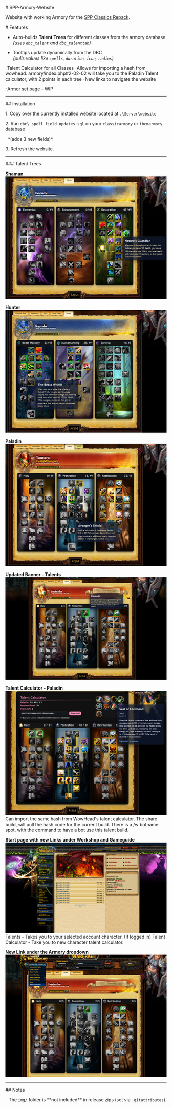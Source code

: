 \# SPP-Armory-Website

Website with working Armory for the [SPP Classics Repack](https://github.com/celguar/spp-classics-cmangos).

\# Features

- Auto-builds **Talent Trees** for different classes from the armory database  
  *(uses `dbc_talent` and `dbc_talenttab`)*  

- Tooltips update dynamically from the DBC  
  *(pulls values like `spells`, `duration`, `icon`, `radius`)* 

-Talent Calculator for all Classes
	-Allows for importing a hash from wowhead. armory/index.php#2-02-02
	will take you to the Paladin Talent calculator, with 2 points in each tree
-New links to navigate the website

-Armor set page - WIP




---



\## Installation



1\. Copy over the currently installed website located at `.\Server\website`

2\. Run `dbc\_spell field updates.sql` on your `classicarmory` or `tbcmarmory` database  

&nbsp;  \*(adds 3 new fields)\*.

3\. Refresh the website.



---



\### Talent Trees

**Shaman**
![Shaman Talent Trees](img/talents01.jpg)

**Hunter**
![Hunter Talent Trees](img/talents02.jpg)

**Paladin**
![Paladin Talent Trees](img/talents03.jpg)

**Updated Banner - Talents**
![Paladin Talent Trees](img/website02.png)

**Talent Calculator - Paladin**
![Paladin Talent Trees](img/website01.png)
Can import the same hash from WowHead's talent calculator.
The share build, will pull the hash code for the current build.
There is a /w botname spot, with the command to have a bot use this talent build. 

**Start page with new Links under Workshop and Gameguide**
![Paladin Talent Trees](img/website04.png)
Talents - Takes you to your selected account character. (If logged in)
Talent Calculator - Take you to new character talent calculator.

**New Link under the Armory dropdown**
![Paladin Talent Trees](img/website03.png)


---



\## Notes

\- The `img/` folder is \*\*not included\*\* in release zips (set via `.gitattributes`).





